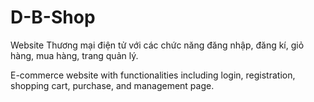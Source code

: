 # D-B-Shop
<p>Website Thương mại điện tử với các chức năng đăng nhập, đăng kí, giỏ hàng, mua hàng, trang quản lý. </p>
<p>E-commerce website with functionalities including login, registration, shopping cart, purchase, and management page.</p>

